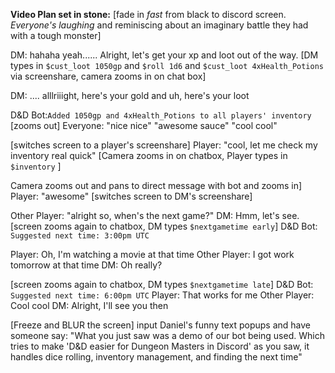 **Video Plan set in stone:**
[fade in *fast* from black to discord screen. *Everyone's laughing* and reminiscing about an imaginary battle they had with a tough monster]

DM: hahaha yeah...... Alright, let's get your xp and loot out of the way.
[DM types in `$cust_loot 1050gp` and `$roll 1d6` and `$cust_loot 4xHealth_Potions` via screenshare, camera zooms in on chat box]

DM: .... alllriiight, here's your gold and uh, here's your loot

D&D Bot:`Added 1050gp and 4xHealth_Potions to all players' inventory`
[zooms out]
Everyone: "nice nice" "awesome sauce" "cool cool"

[switches screen to a player's screenshare]
Player: "cool, let me check my inventory real quick"
[Camera zooms in on chatbox, Player types in `$inventory` ]

Camera zooms out and pans to direct message with bot and zooms in]
Player: "awesome"
[switches screen to DM's screenshare]

Other Player: "alright so, when's the next game?"
DM: Hmm, let's see.
[screen zooms again to chatbox, DM types `$nextgametime early`]
D&D Bot: `Suggested next time: 3:00pm UTC`

Player: Oh, I'm watching a movie at that time
Other Player: I got work tomorrow at that time
DM: Oh really?

[screen zooms again to chatbox, DM types `$nextgametime late`]
D&D Bot: `Suggested next time: 6:00pm UTC`
Player: That works for me
Other Player: Cool cool 
DM: Alright, I'll see you then

[Freeze and BLUR the screen]
input Daniel's funny text popups and have someone say:
"What you just saw was a demo of our bot being used. Which tries to make 'D&D easier for Dungeon Masters in Discord' as you saw, it handles dice rolling, inventory management, and finding the next time"

